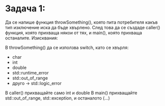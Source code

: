 # Задача 1: 
Да се напише функция throwSomething(), която пита потребителя какъв тип изключение иска да бъде хвърлено. След това да се създаде caller() функция, която прихваща някои от тях, и main(), която прихваща останалите.
Изисквания:

В throwSomething() да се използва switch, като се хвърля:

* char
* int
* double
* std::runtime_error
* std::out_of_range
* друго → std::logic_error

В caller() прихващайте само int и double
В main() прихващайте std::out_of_range, std::exception, и останалото (...)
